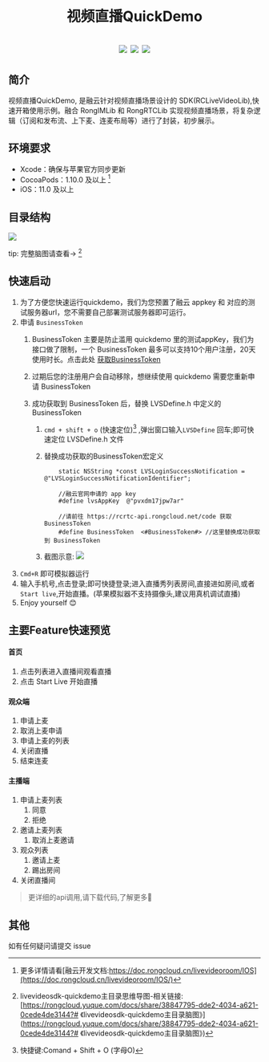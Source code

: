 <h1 align="center"> 视频直播QuickDemo  </h>

<p align="center">
<img src="https://img.shields.io/cocoapods/v/RCLiveVideoLib.svg?style=flat" style="max-width: 100%;">
<img src="https://img.shields.io/cocoapods/p/RCLiveVideoLib.svg?style=flat" style="max-width: 100%;">
<img src="https://img.shields.io/cocoapods/l/RRCLiveVideoLib.svg?style=flat" style="max-width: 100%;">
</p>

## 简介

视频直播QuickDemo, 是融云针对视频直播场景设计的 SDK(RCLiveVideoLib),快速开箱使用示例。融合 RongIMLib 和 RongRTCLib 实现视频直播场景，将复杂逻辑（订阅和发布流、上下麦、连麦布局等）进行了封装，初步展示。

## 环境要求
 * Xcode：确保与苹果官方同步更新
 * CocoaPods：1.10.0 及以上 [^脚注1]
 * iOS：11.0 及以上

## 目录结构
![](https://tva1.sinaimg.cn/large/e6c9d24ely1h1aoffh2zjj21dc0u0n0b.jpg)

tip: 完整脑图请查看-> [^脚注2]

## 快速启动
1. 为了方便您快速运行quickdemo，我们为您预置了融云 appkey 和 对应的测试服务器url，您不需要自己部署测试服务器即可运行。
2. 申请  `BusinessToken`   
   1. BusinessToken 主要是防止滥用 quickdemo 里的测试appKey，我们为接口做了限制，一个 BusinessToken 最多可以支持10个用户注册，20天使用时长。点击此处 [获取BusinessToken](https://rcrtc-api.rongcloud.net/code)
   2. 过期后您的注册用户会自动移除，想继续使用 quickdemo 需要您重新申请 BusinessToken
   3. 成功获取到 BusinessToken 后，替换 LVSDefine.h 中定义的 BusinessToken

      1. `cmd + shift + o` (快速定位)[^脚注3] ,弹出窗口输入`LVSDefine` 回车;即可快速定位 LVSDefine.h 文件
      2.  替换成功获取的BusinessToken宏定义
           
            ```objc
                static NSString *const LVSLoginSuccessNotification = @"LVSLoginSuccessNotificationIdentifier";
                
                //融云官网申请的 app key
                #define lvsAppKey  @"pvxdm17jpw7ar"
                
                //请前往 https://rcrtc-api.rongcloud.net/code 获取 BusinessToken
                #define BusinessToken  <#BusinessToken#> //这里替换成功获取到 BusinessToken
            ```
        3. 截图示意:
           ![](https://tva1.sinaimg.cn/large/e6c9d24ely1h1agh6lkgsj20wk07xgmm.jpg)
 1. `Cmd+R` 即可模拟器运行
 2. 输入手机号,点击登录;即可快捷登录;进入直播秀列表房间,直接进如房间,或者`Start live`,开始直播。(苹果模拟器不支持摄像头,建议用真机调试直播)
 3. Enjoy yourself 😊

## 主要Feature快速预览
#### 首页

1. 点击列表进入直播间观看直播
2. 点击 Start Live 开始直播

#### 观众端

1. 申请上麦
2. 取消上麦申请
3. 申请上麦的列表
4. 关闭直播
5. 结束连麦

#### 主播端

1. 申请上麦列表
   1. 同意
   2. 拒绝
2. 邀请上麦列表
   1. 取消上麦邀请
3. 观众列表
   1. 邀请上麦
   2. 踢出房间
4. 关闭直播间

> 更详细的api调用,请下载代码,了解更多🤗
## 其他

如有任何疑问请提交 issue

[^脚注1]:更多详情请看[融云开发文档:https://doc.rongcloud.cn/livevideoroom/IOS](https://doc.rongcloud.cn/livevideoroom/IOS/)


[^脚注2]:livevideosdk-quickdemo主目录思维导图-相关链接: [https://rongcloud.yuque.com/docs/share/38847795-dde2-4034-a621-0cede4de3144?# 《livevideosdk-quickdemo主目录脑图》](https://rongcloud.yuque.com/docs/share/38847795-dde2-4034-a621-0cede4de3144?# 《livevideosdk-quickdemo主目录脑图》)

[^脚注3]:快捷键:Comand + Shift + O (字母O)